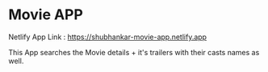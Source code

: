 
# Movie APP

Netlify App Link : https://shubhankar-movie-app.netlify.app

This App searches the Movie details + it's trailers with their casts names as well.
